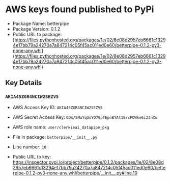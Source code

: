 # AWS keys found published to PyPi

* Package Name: betterpipe
* Package Version: 0.1.2
* Public URL to package: [https://files.pythonhosted.org/packages/1e/02/8e08d2957eb6661c13294e17bb79a24270a7a847214c05f45ac011ed0e60/betterpipe-0.1.2-py3-none-any.whl](https://files.pythonhosted.org/packages/1e/02/8e08d2957eb6661c13294e17bb79a24270a7a847214c05f45ac011ed0e60/betterpipe-0.1.2-py3-none-any.whl)

## Key Details

### `AKIA45ZGR4NCIW2SEZV5`

* AWS Access Key ID: `AKIA45ZGR4NCIW2SEZV5`
* AWS Secret Access Key: `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` 
* AWS role name: `user/clerkieai_datapipe_pkg`
* File in package: `betterpipe/__init__.py`
* Line number: `10`

* Public URL to key: https://inspector.pypi.io/project/betterpipe/0.1.2/packages/1e/02/8e08d2957eb6661c13294e17bb79a24270a7a847214c05f45ac011ed0e60/betterpipe-0.1.2-py3-none-any.whl/betterpipe/__init__.py#line.10


